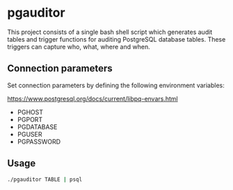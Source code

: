 # pgauditor
This project consists of a single bash shell script which generates audit tables and trigger functions for auditing PostgreSQL database tables. These triggers can capture who, what, where and when.

## Connection parameters
Set connection parameters by defining the following environment variables:

https://www.postgresql.org/docs/current/libpq-envars.html
* PGHOST
* PGPORT
* PGDATABASE
* PGUSER
* PGPASSWORD

## Usage
```bash
./pgauditor TABLE | psql
```

